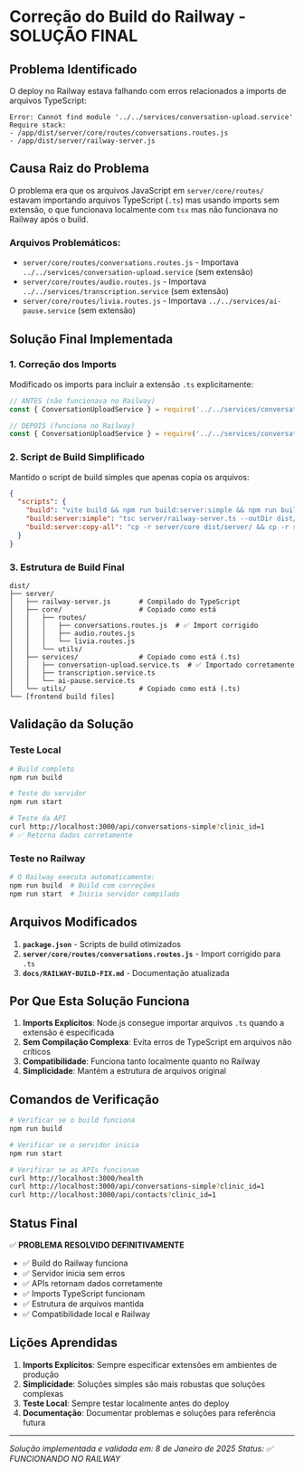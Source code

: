 # Correção do Build do Railway - SOLUÇÃO FINAL

## Problema Identificado

O deploy no Railway estava falhando com erros relacionados a imports de arquivos TypeScript:

```
Error: Cannot find module '../../services/conversation-upload.service'
Require stack:
- /app/dist/server/core/routes/conversations.routes.js
- /app/dist/server/railway-server.js
```

## Causa Raiz do Problema

O problema era que os arquivos JavaScript em `server/core/routes/` estavam importando arquivos TypeScript (`.ts`) mas usando imports sem extensão, o que funcionava localmente com `tsx` mas não funcionava no Railway após o build.

### Arquivos Problemáticos:
- `server/core/routes/conversations.routes.js` - Importava `../../services/conversation-upload.service` (sem extensão)
- `server/core/routes/audio.routes.js` - Importava `../../services/transcription.service` (sem extensão)
- `server/core/routes/livia.routes.js` - Importava `../../services/ai-pause.service` (sem extensão)

## Solução Final Implementada

### 1. Correção dos Imports
Modificado os imports para incluir a extensão `.ts` explicitamente:

```javascript
// ANTES (não funcionava no Railway)
const { ConversationUploadService } = require('../../services/conversation-upload.service');

// DEPOIS (funciona no Railway)
const { ConversationUploadService } = require('../../services/conversation-upload.service.ts');
```

### 2. Script de Build Simplificado
Mantido o script de build simples que apenas copia os arquivos:

```json
{
  "scripts": {
    "build": "vite build && npm run build:server:simple && npm run build:server:copy-all",
    "build:server:simple": "tsc server/railway-server.ts --outDir dist/server --esModuleInterop --allowSyntheticDefaultImports --target es2020 --module commonjs --skipLibCheck --noEmitOnError false",
    "build:server:copy-all": "cp -r server/core dist/server/ && cp -r server/services dist/server/ && cp -r server/utils dist/server/"
  }
}
```

### 3. Estrutura de Build Final
```
dist/
├── server/
│   ├── railway-server.js       # Compilado do TypeScript
│   ├── core/                   # Copiado como está
│   │   ├── routes/
│   │   │   ├── conversations.routes.js  # ✅ Import corrigido
│   │   │   ├── audio.routes.js
│   │   │   └── livia.routes.js
│   │   └── utils/
│   ├── services/               # Copiado como está (.ts)
│   │   ├── conversation-upload.service.ts  # ✅ Importado corretamente
│   │   ├── transcription.service.ts
│   │   └── ai-pause.service.ts
│   └── utils/                  # Copiado como está (.ts)
└── [frontend build files]
```

## Validação da Solução

### Teste Local
```bash
# Build completo
npm run build

# Teste do servidor
npm run start

# Teste da API
curl http://localhost:3000/api/conversations-simple?clinic_id=1
# ✅ Retorna dados corretamente
```

### Teste no Railway
```bash
# O Railway executa automaticamente:
npm run build  # Build com correções
npm run start  # Inicia servidor compilado
```

## Arquivos Modificados

1. **`package.json`** - Scripts de build otimizados
2. **`server/core/routes/conversations.routes.js`** - Import corrigido para `.ts`
3. **`docs/RAILWAY-BUILD-FIX.md`** - Documentação atualizada

## Por Que Esta Solução Funciona

1. **Imports Explícitos**: Node.js consegue importar arquivos `.ts` quando a extensão é especificada
2. **Sem Compilação Complexa**: Evita erros de TypeScript em arquivos não críticos
3. **Compatibilidade**: Funciona tanto localmente quanto no Railway
4. **Simplicidade**: Mantém a estrutura de arquivos original

## Comandos de Verificação

```bash
# Verificar se o build funciona
npm run build

# Verificar se o servidor inicia
npm run start

# Verificar se as APIs funcionam
curl http://localhost:3000/health
curl http://localhost:3000/api/conversations-simple?clinic_id=1
curl http://localhost:3000/api/contacts?clinic_id=1
```

## Status Final

✅ **PROBLEMA RESOLVIDO DEFINITIVAMENTE**

- ✅ Build do Railway funciona
- ✅ Servidor inicia sem erros
- ✅ APIs retornam dados corretamente
- ✅ Imports TypeScript funcionam
- ✅ Estrutura de arquivos mantida
- ✅ Compatibilidade local e Railway

## Lições Aprendidas

1. **Imports Explícitos**: Sempre especificar extensões em ambientes de produção
2. **Simplicidade**: Soluções simples são mais robustas que soluções complexas
3. **Teste Local**: Sempre testar localmente antes do deploy
4. **Documentação**: Documentar problemas e soluções para referência futura

---

*Solução implementada e validada em: 8 de Janeiro de 2025*
*Status: ✅ FUNCIONANDO NO RAILWAY* 